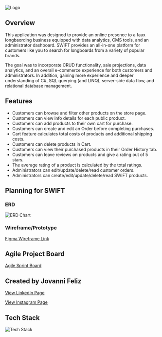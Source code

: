 ![Logo]

[Logo]: https://i.ibb.co/C17bX9w/Group-3507.png

## Overview
This application was designed to provide an online presence to a faux longbaording business equipped with data analytics, CMS tools, and an administrator dashboard. SWIFT provides an all-in-one platform for customers like you to search for longboards from a variety of popular brands.

The goal was to incorporate CRUD functionality, sale projections, data analytics, and an overall e-commerce experience for both customers and administrators. In addition, gaining more experience and deeper understanding of C#, SQL querying (and LINQ), server-side data flow, and relational database management.

## Features

+ Customers can browse and filter other products on the store page.
+ Customers can view info details for each public product.
+ Customers can add products to their own cart for purchase.
+ Customers can create and edit an Order before completing purchases.
+ Cart feature calculates total costs of products and additional shipping costs.
+ Customers can delete products in Cart.
+ Customers can view their purchased products in their Order History tab.
+ Customers can leave reviews on products and give a rating out of 5 stars.
+ The average rating of a product is calculated by the total ratings.
+ Administrators can edit/update/delete/read customer orders.
+ Administrators can create/edit/update/delete/read SWIFT products.


## Planning for SWIFT

### ERD
![ERD Chart]

[ERD Chart]: https://i.ibb.co/7y104Qf/SWIFT-ERD-Page-1-8.png

### Wireframe/Prototype
[Figma Wireframe Link](https://www.figma.com/file/A5JQGOYXT1jKDv4MttZ74m/Swift-Longboard-ECommerce?type=design&node-id=3%3A674&mode=design&t=dYRKeuGNJq0PzHgO-1)


## Agile Project Board

[Agile Sprint Board](https://github.com/users/JFelz/projects/20/views/2)


## Created by Jovanni Feliz
[View LinkedIn Page](https://www.linkedin.com/in/jfeliz/)

[View Instagram Page](https://www.instagram.com/jojointech/?hl=en)




## Tech Stack

![Tech Stack]

[Tech Stack]: https://i.ibb.co/PxZ2LQb/Group-3506.png
